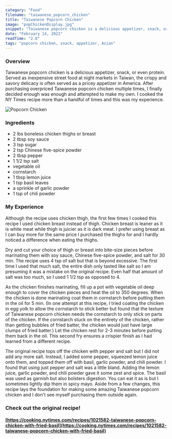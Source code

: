```yaml
---
category: "Food"
filename: "taiwanese_popcorn_chicken"
title: "Taiwanese Popcorn Chicken"
image: "popChickenDisplay.jpg"
snippet: "Taiwanese popcorn chicken is a delicious appetizer, snack, or even protein. Served as inexpensive street food at night markets in Taiwan, the crispy and savory delicacy is often served as a pricey appetizer in America. After purchasing overpriced Taiwanese popcorn chicken multiple times, I finally decided enough was enough and attempted to make my own. I cooked the NY Times recipe more than a handful of times and this was my experience."
date: "February 14, 2022"
readTime: "2.8"
tags: "popcorn chicken, snack, appetizer, Asian"
---
```

### Overview

Taiwanese popcorn chicken is a delicious appetizer, snack, or even protein. Served as inexpensive street food at night markets in Taiwan, the crispy and savory delicacy is often served as a pricey appetizer in America. After purchasing overpriced Taiwanese popcorn chicken multiple times, I finally decided enough was enough and attempted to make my own. I cooked the NY Times recipe more than a handful of times and this was my experience.

![Popcorn Chicken](/images/food/popChickenDisplay.jpg)

### Ingredients
- 2 lbs boneless chicken thighs or breast
- 2 tbsp soy sauce
- 3 tsp sugar
- 2 tsp Chinese five-spice powder
- 2 tbsp pepper
- 1 1/2 tsp salt
- vegetable oil
- cornstarch
- 1 tbsp lemon juice
- 1 tsp basil leaves
- a sprinkle of garlic powder
- 1 tsp of chili powder

### My Experience
Although the recipe uses chicken thigh, the first few times I cooked this recipe I used chicken breast instead of thigh. Chicken breast is leaner as it is white meat while thigh is juicier as it is dark meat. I prefer using breast as I can buy more for the same price I purchased the thighs for and I hardly noticed a difference when eating the thighs. 

Dry and cut your choice of thigh or breast into bite-size pieces before marinating them with soy sauce, Chinese five-spice powder, and salt for 30 min. The recipe uses 4 tsp of salt but that is beyond excessive. The first time I used that much salt, the entire dish only tasted like salt so I am presuming it was a mistake on the original recipe. Even half that amount of salt was too much, so I used 1 1/2 tsp as opposed to 4. 

As the chicken finishes marinating, fill up a pot with vegetable oil deep enough to cover the chicken pieces and heat the oil to 350 degrees. When the chicken is done marinating coat them in cornstarch before putting them in the oil for 5 min. (In one attempt at this recipe, I tried coating the chicken in egg yolk to allow the cornstarch to stick better but found that the texture of Taiwanese popcorn chicken needs the cornstarch to only stick on parts of the chicken. If the cornstarch stuck on the entirety of the chicken, rather than getting bubbles of fried batter, the chicken would just have large clumps of fried batter.) Let the chicken rest for 2-3 minutes before putting them back in the oil. This second fry ensures a crispier finish as I had learned from a different recipe. 

The original recipe tops off the chicken with pepper and salt but I did not add any more salt. Instead, I added some pepper, squeezed lemon juice onto them, and topped them off with basil, garlic powder, and chili powder. I found that using just pepper and salt was a little bland. Adding the lemon juice, garlic powder, and chili powder gave it some zest and spice. The basil was used as garnish but also bolsters digestion. You can eat it as is but I sometimes lightly dip them in spicy mayo. Aside from a few changes, this recipe lays the foundation for making some amazing Taiwanese popcorn chicken and I don't see myself purchasing them outside again.


### Check out the original recipe!
#### [https://cooking.nytimes.com/recipes/1021582-taiwanese-popcorn-chicken-with-fried-basil](https://cooking.nytimes.com/recipes/1021582-taiwanese-popcorn-chicken-with-fried-basil)